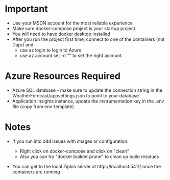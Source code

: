 # Important
- Use your MSDN account for the most reliable experience
- Make sure docker-compose project is your startup project
- You will need to have docker desktop installed
- After you run the project first time, connect to one of the containers (not Dapr) and:
    - use az login to login to Azure
    - use az account set -n "<your account name>" to set the right account.



# Azure Resources Required
- Azure SQL database - make sure to update the connection string in the WeatherForecast/appsettings.json to point to your database
- Application Insights instance, update the instrumentation key in the .env file (copy from env-template)


# Notes
- If you run into odd issues with images or configuration:
    - Right click on docker-compose and click on "clean"
    - Also you can try "docker builder prune" to clean up build residues

- You can get to the local Zipkin server at http://localhost:5411/ once the containers are running
